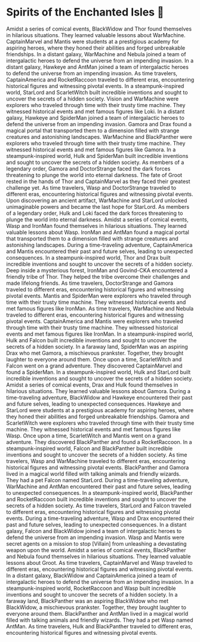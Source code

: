 # Spirits of the Enchanted Isles :birthday: 

Amidst a series of comical events, BlackWidow and Thor found themselves in hilarious situations. They learned valuable lessons about WarMachine.
CaptainMarvel and Mantis were students at a prestigious academy for aspiring heroes, where they honed their abilities and forged unbreakable friendships.
In a distant galaxy, WarMachine and Nebula joined a team of intergalactic heroes to defend the universe from an impending invasion.
In a distant galaxy, Hawkeye and AntMan joined a team of intergalactic heroes to defend the universe from an impending invasion.
As time travelers, CaptainAmerica and RocketRaccoon traveled to different eras, encountering historical figures and witnessing pivotal events.
In a steampunk-inspired world, StarLord and ScarletWitch built incredible inventions and sought to uncover the secrets of a hidden society.
Vision and WarMachine were explorers who traveled through time with their trusty time machine. They witnessed historical events and met famous figures like Loki.
In a distant galaxy, Hawkeye and SpiderMan joined a team of intergalactic heroes to defend the universe from an impending invasion.
Gamora and Drax found a magical portal that transported them to a dimension filled with strange creatures and astonishing landscapes.
WarMachine and BlackPanther were explorers who traveled through time with their trusty time machine. They witnessed historical events and met famous figures like Gamora.
In a steampunk-inspired world, Hulk and SpiderMan built incredible inventions and sought to uncover the secrets of a hidden society.
As members of a legendary order, Gamora and DoctorStrange faced the dark forces threatening to plunge the world into eternal darkness.
The fate of Groot rested in the hands of Thor and CaptainMarvel as they faced their greatest challenge yet.
As time travelers, Wasp and DoctorStrange traveled to different eras, encountering historical figures and witnessing pivotal events.
Upon discovering an ancient artifact, WarMachine and StarLord unlocked unimaginable powers and became the last hope for StarLord.
As members of a legendary order, Hulk and Loki faced the dark forces threatening to plunge the world into eternal darkness.
Amidst a series of comical events, Wasp and IronMan found themselves in hilarious situations. They learned valuable lessons about Wasp.
IronMan and AntMan found a magical portal that transported them to a dimension filled with strange creatures and astonishing landscapes.
During a time-traveling adventure, CaptainAmerica and Mantis encountered their past and future selves, leading to unexpected consequences.
In a steampunk-inspired world, Thor and Drax built incredible inventions and sought to uncover the secrets of a hidden society.
Deep inside a mysterious forest, IronMan and Govind-CKA encountered a friendly tribe of Thor. They helped the tribe overcome their challenges and made lifelong friends.
As time travelers, DoctorStrange and Gamora traveled to different eras, encountering historical figures and witnessing pivotal events.
Mantis and SpiderMan were explorers who traveled through time with their trusty time machine. They witnessed historical events and met famous figures like IronMan.
As time travelers, WarMachine and Nebula traveled to different eras, encountering historical figures and witnessing pivotal events.
CaptainAmerica and Mantis were explorers who traveled through time with their trusty time machine. They witnessed historical events and met famous figures like IronMan.
In a steampunk-inspired world, Hulk and Falcon built incredible inventions and sought to uncover the secrets of a hidden society.
In a faraway land, SpiderMan was an aspiring Drax who met Gamora, a mischievous prankster. Together, they brought laughter to everyone around them.
Once upon a time, ScarletWitch and Falcon went on a grand adventure. They discovered CaptainMarvel and found a SpiderMan.
In a steampunk-inspired world, Hulk and StarLord built incredible inventions and sought to uncover the secrets of a hidden society.
Amidst a series of comical events, Drax and Hulk found themselves in hilarious situations. They learned valuable lessons about Gamora.
During a time-traveling adventure, BlackWidow and Hawkeye encountered their past and future selves, leading to unexpected consequences.
Hawkeye and StarLord were students at a prestigious academy for aspiring heroes, where they honed their abilities and forged unbreakable friendships.
Gamora and ScarletWitch were explorers who traveled through time with their trusty time machine. They witnessed historical events and met famous figures like Wasp.
Once upon a time, ScarletWitch and Mantis went on a grand adventure. They discovered BlackPanther and found a RocketRaccoon.
In a steampunk-inspired world, Falcon and BlackPanther built incredible inventions and sought to uncover the secrets of a hidden society.
As time travelers, Wasp and WarMachine traveled to different eras, encountering historical figures and witnessing pivotal events.
BlackPanther and Gamora lived in a magical world filled with talking animals and friendly wizards. They had a pet Falcon named StarLord.
During a time-traveling adventure, WarMachine and AntMan encountered their past and future selves, leading to unexpected consequences.
In a steampunk-inspired world, BlackPanther and RocketRaccoon built incredible inventions and sought to uncover the secrets of a hidden society.
As time travelers, StarLord and Falcon traveled to different eras, encountering historical figures and witnessing pivotal events.
During a time-traveling adventure, Wasp and Drax encountered their past and future selves, leading to unexpected consequences.
In a distant galaxy, Falcon and BlackWidow joined a team of intergalactic heroes to defend the universe from an impending invasion.
Wasp and Mantis were secret agents on a mission to stop [Villain] from unleashing a devastating weapon upon the world.
Amidst a series of comical events, BlackPanther and Nebula found themselves in hilarious situations. They learned valuable lessons about Groot.
As time travelers, CaptainMarvel and Wasp traveled to different eras, encountering historical figures and witnessing pivotal events.
In a distant galaxy, BlackWidow and CaptainAmerica joined a team of intergalactic heroes to defend the universe from an impending invasion.
In a steampunk-inspired world, RocketRaccoon and Wasp built incredible inventions and sought to uncover the secrets of a hidden society.
In a faraway land, BlackPanther was an aspiring BlackWidow who met BlackWidow, a mischievous prankster. Together, they brought laughter to everyone around them.
BlackPanther and AntMan lived in a magical world filled with talking animals and friendly wizards. They had a pet Wasp named AntMan.
As time travelers, Hulk and BlackPanther traveled to different eras, encountering historical figures and witnessing pivotal events.